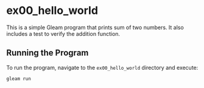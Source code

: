 # ex00_hello_world

This is a simple Gleam program that prints sum of two numbers. It also includes a test to verify the addition function.

## Running the Program

To run the program, navigate to the `ex00_hello_world` directory and execute:

```sh
gleam run
```
